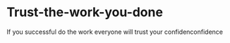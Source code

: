 # Trust-the-work-you-done
If you successful do the work everyone will trust your confidenconfidence 
